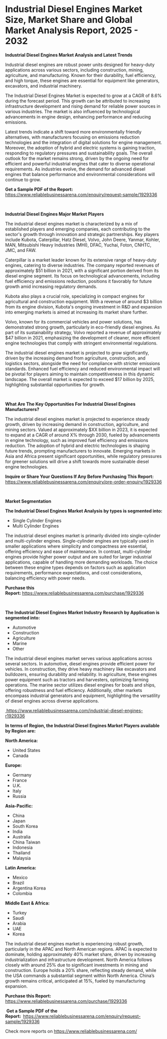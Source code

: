 <p><h1>Industrial Diesel Engines Market Size, Market Share and Global Market Analysis Report, 2025 - 2032</h1></p><p><strong>Industrial Diesel Engines Market Analysis and Latest Trends</strong></p>
<p><p>Industrial diesel engines are robust power units designed for heavy-duty applications across various sectors, including construction, mining, agriculture, and manufacturing. Known for their durability, fuel efficiency, and high torque, these engines are essential for equipment like generators, excavators, and industrial machinery.</p><p>The Industrial Diesel Engines Market is expected to grow at a CAGR of 8.6% during the forecast period. This growth can be attributed to increasing infrastructure development and rising demand for reliable power sources in various industries. The market is also influenced by technological advancements in engine design, enhancing performance and reducing emissions.</p><p>Latest trends indicate a shift toward more environmentally friendly alternatives, with manufacturers focusing on emissions reduction technologies and the integration of digital solutions for engine management. Moreover, the adoption of hybrid and electric systems is gaining traction, responding to regulatory pressures and sustainability goals. The overall outlook for the market remains strong, driven by the ongoing need for efficient and powerful industrial engines that cater to diverse operational requirements. As industries evolve, the demand for advanced diesel engines that balance performance and environmental considerations will continue to grow.</p></p>
<p><strong>Get a Sample PDF of the Report:&nbsp;</strong> <a href="https://www.reliablebusinessarena.com/enquiry/request-sample/1929336?utm_campaign=1841&utm_medium=2&utm_source=Github&utm_content=ia&utm_term=29032025&utm_id=industrial-diesel-engines">https://www.reliablebusinessarena.com/enquiry/request-sample/1929336</a></p>
<p>&nbsp;</p>
<p><strong>Industrial Diesel Engines Major Market Players</strong></p>
<p><p>The industrial diesel engines market is characterized by a mix of established players and emerging companies, each contributing to the sector's growth through innovation and strategic partnerships. Key players include Kubota, Caterpillar, Hatz Diesel, Volvo, John Deere, Yanmar, Kohler, MAN, Mitsubishi Heavy Industries (MHI), DFAC, Yuchai, Foton, CNHTC, JMC, and FAW.</p><p>Caterpillar is a market leader known for its extensive range of heavy-duty engines, catering to diverse industries. The company reported revenues of approximately $51 billion in 2021, with a significant portion derived from its diesel engine segment. Its focus on technological advancements, including fuel efficiency and emissions reduction, positions it favorably for future growth amid increasing regulatory demands.</p><p>Kubota also plays a crucial role, specializing in compact engines for agricultural and construction equipment. With a revenue of around $3 billion from its engine division, Kubota's ongoing investment in R&D and expansion into emerging markets is aimed at increasing its market share further.</p><p>Volvo, known for its commercial vehicles and power solutions, has demonstrated strong growth, particularly in eco-friendly diesel engines. As part of its sustainability strategy, Volvo reported a revenue of approximately $47 billion in 2021, emphasizing the development of cleaner, more efficient engine technologies that comply with stringent environmental regulations.</p><p>The industrial diesel engines market is projected to grow significantly, driven by the increasing demand from agriculture, construction, and logistics sectors, alongside the need for compliance with stricter emissions standards. Enhanced fuel efficiency and reduced environmental impact will be pivotal for players aiming to maintain competitiveness in this dynamic landscape. The overall market is expected to exceed $17 billion by 2025, highlighting substantial opportunities for growth.</p></p>
<p>&nbsp;</p>
<p><strong>What Are The Key Opportunities For Industrial Diesel Engines Manufacturers?</strong></p>
<p><p>The industrial diesel engines market is projected to experience steady growth, driven by increasing demand in construction, agriculture, and mining sectors. Valued at approximately $XX billion in 2023, it is expected to expand at a CAGR of around X% through 2030, fueled by advancements in engine technology, such as improved fuel efficiency and emissions reduction. The adoption of hybrid and electric technologies is shaping future trends, prompting manufacturers to innovate. Emerging markets in Asia and Africa present significant opportunities, while regulatory pressures for greener solutions will drive a shift towards more sustainable diesel engine technologies.</p></p>
<p><strong>Inquire or Share Your Questions If Any Before Purchasing This Report:</strong> <a href="https://www.reliablebusinessarena.com/enquiry/pre-order-enquiry/1929336?utm_campaign=1841&utm_medium=2&utm_source=Github&utm_content=ia&utm_term=29032025&utm_id=industrial-diesel-engines">https://www.reliablebusinessarena.com/enquiry/pre-order-enquiry/1929336</a></p>
<p>&nbsp;</p>
<p><strong>Market Segmentation</strong></p>
<p><strong>The Industrial Diesel Engines Market Analysis by types is segmented into:</strong></p>
<p><ul><li>Single Cylinder Engines</li><li>Multi Cylinder Engines</li></ul></p>
<p><p>The industrial diesel engines market is primarily divided into single-cylinder and multi-cylinder engines. Single-cylinder engines are typically used in smaller applications where simplicity and compactness are essential, offering efficiency and ease of maintenance. In contrast, multi-cylinder engines provide higher power output and are suited for larger industrial applications, capable of handling more demanding workloads. The choice between these engine types depends on factors such as application requirements, performance expectations, and cost considerations, balancing efficiency with power needs.</p></p>
<p><strong>Purchase this Report:&nbsp;</strong><a href="https://www.reliablebusinessarena.com/purchase/1929336?utm_campaign=1841&utm_medium=2&utm_source=Github&utm_content=ia&utm_term=29032025&utm_id=industrial-diesel-engines">https://www.reliablebusinessarena.com/purchase/1929336</a></p>
<p>&nbsp;</p>
<p><strong>The Industrial Diesel Engines Market Industry Research by Application is segmented into:</strong></p>
<p><ul><li>Automotive</li><li>Construction</li><li>Agriculture</li><li>Marine</li><li>Other</li></ul></p>
<p><p>The industrial diesel engines market serves various applications across several sectors. In automotive, diesel engines provide efficient power for vehicles. In construction, they drive heavy machinery like excavators and bulldozers, ensuring durability and reliability. In agriculture, these engines power equipment such as tractors and harvesters, optimizing farming operations. The marine sector utilizes diesel engines for boats and ships, offering robustness and fuel efficiency. Additionally, other markets encompass industrial generators and equipment, highlighting the versatility of diesel engines across diverse applications.</p></p>
<p><a href="https://www.reliablebusinessarena.com/industrial-diesel-engines-r1929336?utm_campaign=1841&utm_medium=2&utm_source=Github&utm_content=ia&utm_term=29032025&utm_id=industrial-diesel-engines">&nbsp;https://www.reliablebusinessarena.com/industrial-diesel-engines-r1929336</a></p>
<p><strong>In terms of Region, the Industrial Diesel Engines Market Players available by Region are:</strong></p>
<p>
    <p> <strong> North America: </strong>
        <ul>
            <li>United States</li>
            <li>Canada</li>
        </ul>
        </p> 
    <p> <strong> Europe: </strong>
        <ul>
            <li>Germany</li>
            <li>France</li>
            <li>U.K.</li>
            <li>Italy</li>
            <li>Russia</li>
        </ul>
        </p> 
    <p> <strong> Asia-Pacific: </strong>
        <ul>
            <li>China</li>
            <li>Japan</li>
            <li>South Korea</li>
            <li>India</li>
            <li>Australia</li>
            <li>China Taiwan</li>
            <li>Indonesia</li>
            <li>Thailand</li>
            <li>Malaysia</li>
        </ul>
        </p> 
    <p> <strong> Latin America: </strong>
        <ul>
            <li>Mexico</li>
            <li>Brazil</li>
            <li>Argentina Korea</li>
            <li>Colombia</li>
        </ul>
        </p> 
    <p> <strong> Middle East & Africa: </strong>
        <ul>
            <li>Turkey</li>
            <li>Saudi</li>
            <li>Arabia</li>
            <li>UAE</li>
            <li>Korea</li>
        </ul>
    </p>
    </p>
<p><p>The industrial diesel engines market is experiencing robust growth, particularly in the APAC and North American regions. APAC is expected to dominate, holding approximately 40% market share, driven by increasing industrialization and infrastructure development. North America follows closely with around 25% due to significant investments in mining and construction. Europe holds a 20% share, reflecting steady demand, while the USA commands a substantial segment within North America. China’s growth remains critical, anticipated at 15%, fueled by manufacturing expansion.</p></p>
<p><strong>Purchase this Report: </strong><a href="https://www.reliablebusinessarena.com/purchase/1929336?utm_campaign=1841&utm_medium=2&utm_source=Github&utm_content=ia&utm_term=29032025&utm_id=industrial-diesel-engines">https://www.reliablebusinessarena.com/purchase/1929336</a></p>
<p>&nbsp;<strong>Get a Sample PDF of the Report:&nbsp;&nbsp;</strong><a href="https://www.reliablebusinessarena.com/enquiry/request-sample/1929336?utm_campaign=1841&utm_medium=2&utm_source=Github&utm_content=ia&utm_term=29032025&utm_id=industrial-diesel-engines">https://www.reliablebusinessarena.com/enquiry/request-sample/1929336</a></p>
<p><strong></strong></p>
<p>Check more reports on <a href="https://www.reliablebusinessarena.com/?utm_campaign=1841&utm_medium=2&utm_source=Github&utm_content=ia&utm_term=29032025&utm_id=industrial-diesel-engines">https://www.reliablebusinessarena.com/</a></p>